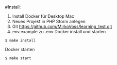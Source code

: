 
#Install:
1. Install Docker für Desktop Mac
2. Neues Projekt in PHP Storm anlegen
3. Git https://github.com/MirkoVoss/learning_test.git
4. env.example zu .env
Docker install und starten
```
$ make install
```

Docker starten
```
$ make start
```



